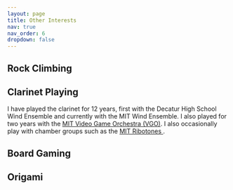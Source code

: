 ```yaml
---
layout: page
title: Other Interests
nav: true
nav_order: 6
dropdown: false
---
```

<!-- _pages/other_interests.md -->

<h2>Rock Climbing</h2>

<h2>Clarinet Playing</h2>
I have played the clarinet for 12 years, first with the Decatur High School Wind Ensemble and currently with the MIT Wind Ensemble. I also played for two years with the <a href="https://www.youtube.com/channel/UCVtU0-ALytaxlR68Tv8xZ2g">MIT Video Game Orchestra (VGO)</a>. I also occasionally play with chamber groups such as the  <a href="https://ribotones.mit.edu/">MIT Ribotones </a>.


<h2>Board Gaming</h2>

<h2>Origami</h2>
